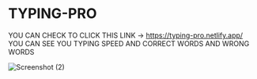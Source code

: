# TYPING-PRO
YOU CAN CHECK TO CLICK THIS LINK -> https://typing-pro.netlify.app/
YOU CAN SEE YOU TYPING SPEED AND CORRECT WORDS AND WRONG WORDS

![Screenshot (2)](https://user-images.githubusercontent.com/77746465/193506983-5a538198-8177-45c1-adfd-5153cc8cdfd3.png)
